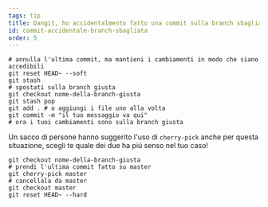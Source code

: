 ```yaml
---
tags: tip
title: Dangit, ho accidentalmento fatto una commit sulla branch sbagliata!
id: commit-accidentale-branch-sbagliata
order: 5
---
```


```git
# annulla l'ultima commit, ma mantieni i cambiamenti in modo che siano accedibili
git reset HEAD~ --soft
git stash
# spostati sulla branch giusta 
git checkout nome-della-branch-giusta
git stash pop
git add . # o aggiungi i file uno alla volta
git commit -m "il tuo messaggio va qui"
# ora i tuoi cambiamenti sono sulla branch giusta
```

Un sacco di persone hanno suggerito l'uso di `cherry-pick` anche per questa situazione, scegli te quale dei due ha piú senso nel tuo caso!

```git
git checkout nome-della-branch-giusta
# prendi l'ultima commit fatto su master
git cherry-pick master
# cancellala da master
git checkout master
git reset HEAD~ --hard
```